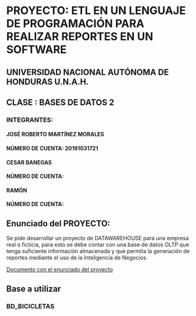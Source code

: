 # PROYECTO: ETL EN UN LENGUAJE DE PROGRAMACIÓN PARA REALIZAR REPORTES EN UN SOFTWARE
## UNIVERSIDAD NACIONAL AUTÓNOMA DE HONDURAS U.N.A.H.
## CLASE : BASES DE DATOS 2
### INTEGRANTES:
#### JOSÉ ROBERTO MARTÍNEZ MORALES 
#### NÚMERO DE CUENTA: 20191031721 
#### CESAR BANEGAS 
#### NÚMERO DE CUENTA: 
#### RAMÓN 
#### NÚMERO DE CUENTA: 

## Enunciado del PROYECTO:
Se pide desarrollar un proyecto de DATAWAREHOUSE para 
una empresa real o ficticia, para esto se debe contar con una base de datos OLTP que 
tenga suficiente información almacenada y que permita la generación de reportes 
mediante el uso de la Inteligencia de Negocios.

[Documento con el enunciado del proyecto](https://github.com/Orkar504/BD2PROYECTO/blob/main/Descripci%C3%B3n%20del%20proyecto%20I%20P%202024%20-%20III%20Unidad.pdf)
## Base a utilizar
### BD_BICICLETAS

